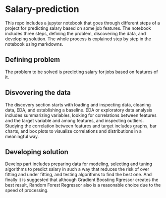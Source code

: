 # Salary-prediction
This repo includes a jupyter notebook that goes through different steps of a project for predicting salary based on some job features.
The notebook includes three steps, defining the problem, discovering the data, and developing solution. The whole process is explained step by step in the notebook using markdowns.
## Defining problem
The problem to be solved is predicting salary for jobs based on features of it. 
## Disvovering the data
The discovery section starts with loading and inspecting data, cleaning data, EDA, and establishing a baseline.
EDA or exploratory data analysis includes summarizing variables, looking for correlations between features and the target variable and among features, and inspecting  outliers.
Studying the correlation between features and target includes graphs, bar charts, and box plots to visualize correlations and distributions in a meaningful way. 
## Developing solution
Develop part includes preparing data for modeling, selecting and tuning algorithms to predict salary in such a way that reduces the risk of over fitting and under fitting, and testing algorithms to find the best one.
And finally it is suggested that although Gradient Boosting Rgressor creates the best result, Random Forest Regressor also is a reasonable choice due to the speed of processing.
